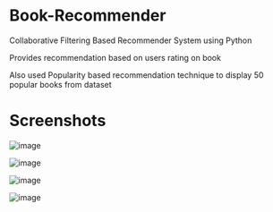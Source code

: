 # Book-Recommender
Collaborative Filtering Based Recommender System using Python

Provides recommendation based on users rating on book

Also used Popularity based recommendation technique to display 50 popular books from dataset

# Screenshots

![image](https://github.com/geek-anish/Book-Reccommender/assets/51984675/8b911feb-f884-4aae-a59b-791ec3b1089d)

![image](https://github.com/geek-anish/Book-Reccommender/assets/51984675/c2e65af9-ce73-41bb-8984-03094e3fdbf9)

![image](https://github.com/geek-anish/Book-Reccommender/assets/51984675/f63edd9a-dff2-4c3b-a6fa-94216dac73e5)


![image](https://github.com/geek-anish/Book-Reccommender/assets/51984675/d32a7f66-fa32-4e60-8c0b-06c9962f65d5)

